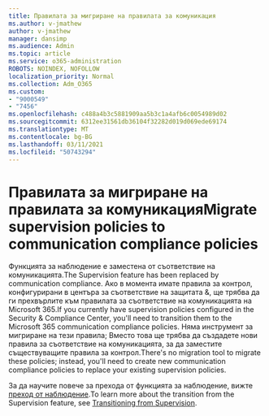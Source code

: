 ```yaml
---
title: Правилата за мигриране на правилата за комуникация
ms.author: v-jmathew
author: v-jmathew
manager: dansimp
ms.audience: Admin
ms.topic: article
ms.service: o365-administration
ROBOTS: NOINDEX, NOFOLLOW
localization_priority: Normal
ms.collection: Adm_O365
ms.custom:
- "9000549"
- "7456"
ms.openlocfilehash: c488a4b3c5881909aa5b3c1a4afb6c0054989d02
ms.sourcegitcommit: 6312ee31561db36104f32282d019d069ede69174
ms.translationtype: MT
ms.contentlocale: bg-BG
ms.lasthandoff: 03/11/2021
ms.locfileid: "50743294"
---
```

# <a name="migrate-supervision-policies-to-communication-compliance-policies"></a><span data-ttu-id="d382b-102">Правилата за мигриране на правилата за комуникация</span><span class="sxs-lookup"><span data-stu-id="d382b-102">Migrate supervision policies to communication compliance policies</span></span>

<span data-ttu-id="d382b-103">Функцията за наблюдение е заместена от съответствие на комуникацията.</span><span class="sxs-lookup"><span data-stu-id="d382b-103">The Supervision feature has been replaced by communication compliance.</span></span> <span data-ttu-id="d382b-104">Ако в момента имате правила за контрол, конфигурирани в центъра за съответствие на защитата &, ще трябва да ги прехвърлите към правилата за съответствие на комуникацията на Microsoft 365.</span><span class="sxs-lookup"><span data-stu-id="d382b-104">If you currently have supervision policies configured in the Security & Compliance Center, you'll need to transition them to the Microsoft 365 communication compliance policies.</span></span> <span data-ttu-id="d382b-105">Няма инструмент за мигриране на тези правила; Вместо това ще трябва да създадете нови правила за съответствие на комуникацията, за да заместите съществуващите правила за контрол.</span><span class="sxs-lookup"><span data-stu-id="d382b-105">There's no migration tool to migrate these policies; instead, you'll need to create new communication compliance policies to replace your existing supervision policies.</span></span>

<span data-ttu-id="d382b-106">За да научите повече за прехода от функцията за наблюдение, вижте [преход от наблюдение](https://go.microsoft.com/fwlink/?linkid=2128750).</span><span class="sxs-lookup"><span data-stu-id="d382b-106">To learn more about the transition from the Supervision feature, see [Transitioning from Supervision](https://go.microsoft.com/fwlink/?linkid=2128750).</span></span>
